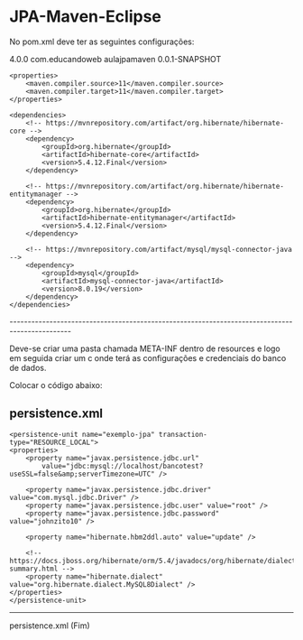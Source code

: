 # JPA-Maven-Eclipse

No pom.xml deve ter as seguintes configurações:

<project xmlns="http://maven.apache.org/POM/4.0.0"
	xmlns:xsi="http://www.w3.org/2001/XMLSchema-instance"
	xsi:schemaLocation="http://maven.apache.org/POM/4.0.0 https://maven.apache.org/xsd/maven-4.0.0.xsd">
	<modelVersion>4.0.0</modelVersion>
	<groupId>com.educandoweb</groupId>
	<artifactId>aulajpamaven</artifactId>
	<version>0.0.1-SNAPSHOT</version>

	<properties>
		<maven.compiler.source>11</maven.compiler.source>
		<maven.compiler.target>11</maven.compiler.target>
	</properties>

	<dependencies>
		<!-- https://mvnrepository.com/artifact/org.hibernate/hibernate-core -->
		<dependency>
			<groupId>org.hibernate</groupId>
			<artifactId>hibernate-core</artifactId>
			<version>5.4.12.Final</version>
		</dependency>

		<!-- https://mvnrepository.com/artifact/org.hibernate/hibernate-entitymanager -->
		<dependency>
			<groupId>org.hibernate</groupId>
			<artifactId>hibernate-entitymanager</artifactId>
			<version>5.4.12.Final</version>
		</dependency>

		<!-- https://mvnrepository.com/artifact/mysql/mysql-connector-java -->
		<dependency>
			<groupId>mysql</groupId>
			<artifactId>mysql-connector-java</artifactId>
			<version>8.0.19</version>
		</dependency>
	</dependencies>

</project>
-----------------------------------------------------------------------------------------------



Deve-se criar uma pasta chamada META-INF dentro de resources e logo em seguida criar um c onde terá as configurações e credenciais do banco de dados.

Colocar o código abaixo:

persistence.xml
-----------------------------------------------------------------------------------------------------------------------------------------


<?xml version="1.0" encoding="UTF-8"?>
<persistence xmlns="http://xmlns.jcp.org/xml/ns/persistence"
	xmlns:xsi="http://www.w3.org/2001/XMLSchema-instance"
	xsi:schemaLocation="http://xmlns.jcp.org/xml/ns/persistence
    http://xmlns.jcp.org/xml/ns/persistence/persistence_2_1.xsd"
	version="2.1">

	<persistence-unit name="exemplo-jpa" transaction-type="RESOURCE_LOCAL">
	<properties>
		<property name="javax.persistence.jdbc.url"
			value="jdbc:mysql://localhost/bancotest?useSSL=false&amp;serverTimezone=UTC" />

		<property name="javax.persistence.jdbc.driver" value="com.mysql.jdbc.Driver" />
		<property name="javax.persistence.jdbc.user" value="root" />
		<property name="javax.persistence.jdbc.password" value="johnzito10" />

		<property name="hibernate.hbm2ddl.auto" value="update" />

		<!-- https://docs.jboss.org/hibernate/orm/5.4/javadocs/org/hibernate/dialect/package-summary.html -->
		<property name="hibernate.dialect" value="org.hibernate.dialect.MySQL8Dialect" />
	</properties>
	</persistence-unit>
</persistence>


-----------------------------------------------------------------------------------------------------------------------------------------

persistence.xml (Fim)
